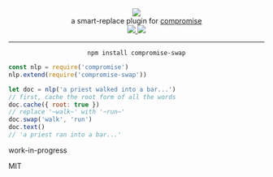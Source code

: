 <div align="center">
  <img src="https://cloud.githubusercontent.com/assets/399657/23590290/ede73772-01aa-11e7-8915-181ef21027bc.png" />

  <div>a smart-replace plugin for <a href="https://github.com/spencermountain/compromise/">compromise</a></div>
  
  <!-- npm version -->
  <a href="https://npmjs.org/package/compromise-swap">
    <img src="https://img.shields.io/npm/v/compromise-swap.svg?style=flat-square" />
  </a>
  
  <!-- file size -->
  <a href="https://unpkg.com/spacetime/builds/compromise-swap.min.js">
    <img src="https://badge-size.herokuapp.com/spencermountain/compromise-swap/master/builds/compromise-swap.min.js" />
  </a>
   <hr/>
</div>

<div align="center">
  <code>npm install compromise-swap</code>
</div>

```js
const nlp = require('compromise')
nlp.extend(require('compromise-swap'))

let doc = nlp('a priest walked into a bar...')
// first, cache the root form of all the words
doc.cache({ root: true })
// replace '~walk~' with '~run~'
doc.swap('walk', 'run')
doc.text()
// 'a priest ran into a bar...'

```

work-in-progress

MIT